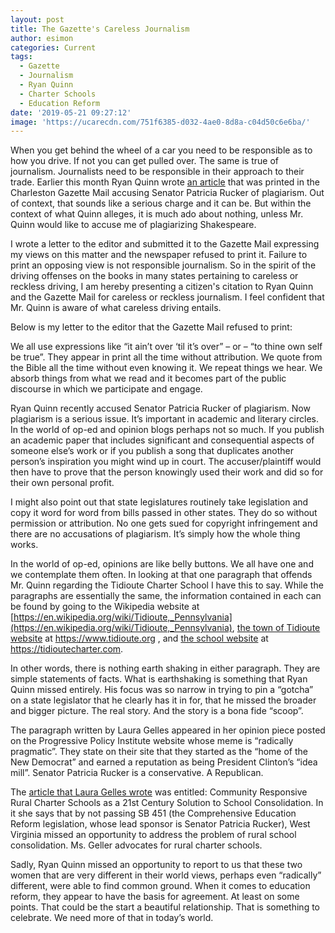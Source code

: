 ```yaml
---
layout: post
title: The Gazette's Careless Journalism
author: esimon
categories: Current
tags:
  - Gazette
  - Journalism
  - Ryan Quinn
  - Charter Schools
  - Education Reform
date: '2019-05-21 09:27:12'
image: 'https://ucarecdn.com/751f6385-d032-4ae0-8d8a-c04d50c6e6ba/'
---
```

When you get behind the wheel of a car you need to be responsible as to how you drive.  If not you can get pulled over.  The same is true of journalism.  Journalists need to be responsible in their approach to their trade.  Earlier this month Ryan Quinn wrote [an article](https://www.wvgazettemail.com/news/education/wv-senate-ed-chair-may-have-plagiarized-pro-charter-school/article_27a4d73d-3220-5c58-a5fb-7506d6ac02ea.html) that was printed in the Charleston Gazette Mail accusing Senator Patricia Rucker of plagiarism.  Out of context, that sounds like a serious charge and it can be.  But within the context of what Quinn alleges, it is much ado about nothing, unless Mr. Quinn would like to accuse me of plagiarizing Shakespeare.  

I wrote a letter to the editor and submitted it to the Gazette Mail expressing my views on this matter and the newspaper refused to print it.  Failure to print an opposing view is not responsible journalism.  So in the spirit of the driving offenses on the books in many states pertaining to careless or reckless driving, I am hereby presenting a citizen's citation to Ryan Quinn and the Gazette Mail for careless or reckless journalism.  I feel confident that Mr. Quinn is aware of what careless driving entails.  

Below is my letter to the editor that the Gazette Mail refused to print: 

We all use expressions like “it ain’t over ‘til it’s over” – or – “to thine own self be true”.  They appear in print all the time without attribution.  We quote from the Bible all the time without even knowing it.  We repeat things we hear.  We absorb things from what we read and it becomes part of the public discourse in which we participate and engage.  

Ryan Quinn recently accused Senator Patricia Rucker of plagiarism.  Now plagiarism is a serious issue.  It’s important in academic and literary circles.  In the world of op-ed and opinion blogs perhaps not so much.  If you publish an academic paper that includes significant and consequential aspects of someone else’s work or if you publish a song that duplicates another person’s inspiration you might wind up in court.  The accuser/plaintiff would then have to prove that the person knowingly used their work and did so for their own personal profit.  

I might also point out that state legislatures routinely take legislation and copy it word for word from bills passed in other states.  They do so without permission or attribution.  No one gets sued for copyright infringement and there are no accusations of plagiarism.  It’s simply how the whole thing works.  

In the world of op-ed, opinions are like belly buttons.  We all have one and we contemplate them often.  In looking at that one paragraph that offends Mr. Quinn regarding the Tidioute Charter School I have this to say.  While the paragraphs are essentially the same, the information contained in each can be found by going to the Wikipedia website at [https://en.wikipedia.org/wiki/Tidioute,_Pennsylvania](https://en.wikipedia.org/wiki/Tidioute,_Pennsylvania),  [the town of Tidioute website](https://www.tidioute.org) at https://www.tidioute.org ,  and [the school website](https://tidioutecharter.com) at https://tidioutecharter.com.    

In other words, there is nothing earth shaking in either paragraph.  They are simple statements of facts.  What is earthshaking is something that Ryan Quinn missed entirely.  His focus was so narrow in trying to pin a “gotcha” on a state legislator that he clearly has it in for, that he missed the broader and bigger picture.  The real story.  And the story is a bona fide “scoop”.  

The paragraph written by Laura Gelles appeared in her opinion piece posted on the Progressive Policy Institute website whose meme is “radically pragmatic”.  They state on their site that they started as the “home of the New Democrat” and earned a reputation as being President Clinton’s “idea mill”.  Senator Patricia Rucker is a conservative.  A Republican.  

The [article that Laura Gelles wrote](https://www.progressivepolicy.org/issues/education/community-responsive-rural-charter-schools-as-a-21st-century-solution-to-school-consolidation/) was entitled: Community Responsive Rural Charter Schools as a 21st Century Solution to School Consolidation. In it she says that by not passing SB 451 (the Comprehensive Education Reform legislation, whose lead sponsor is Senator Patricia Rucker), West Virginia missed an opportunity to address the problem of rural school consolidation.  Ms. Geller advocates for rural charter schools. 

Sadly, Ryan Quinn missed an opportunity to report to us that these two women that are very different in their world views, perhaps even “radically” different, were able to find common ground.  When it comes to education reform, they appear to have the basis for agreement.  At least on some points.  That could be the start a beautiful relationship. That is something to celebrate.  We need more of that in today’s world.
